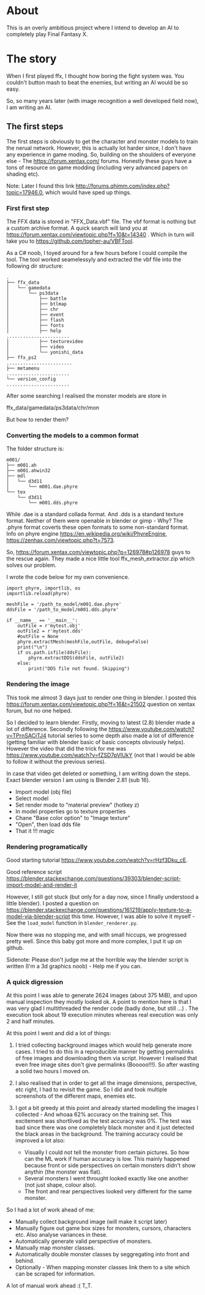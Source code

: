 About
=====

This is an overly ambitious project where I intend to develop an AI to completely play Final Fantasy X.

The story
=========

When I first played ffx, I thought how boring the fight system was. You couldn't button mash to beat the enemies, but writing an AI would be so easy.

So, so many years later (with image recognition a well developed field now),  I am writing an AI.


The first steps
---------------

The first steps is obviously to get the character and monster models to train the nerual network. However, this is actually lot harder since, I don't have any experience in game moding. So, building on the shoulders of everyone else - The https://forum.xentax.com/ forums. Honestly these guys have a tons of resource on game modding (including very advanced papers on shading etc).


Note: Later I found this link http://forums.qhimm.com/index.php?topic=17946.0, which would have sped up things.


### First first step

The FFX data is stored in "FFX_Data.vbf" file. The vbf format is nothing but a custom archive format. A quick search will land you at https://forum.xentax.com/viewtopic.php?f=10&t=14340 . Which in turn will take you to https://github.com/topher-au/VBFTool.

As a C# noob, I toyed around for a few hours before I could compile the tool. The tool worked seamelessyly and extracted the vbf file into the following dir structure:

```
.
├── ffx_data
│   └── gamedata
│       └── ps3data
│           ├── battle
│           ├── btlmap
│           ├── chr
│           ├── event
│           ├── flash
│           ├── fonts
│           ├── help
.......................
│           ├── texturevideo
│           ├── video
│           └── yonishi_data
├── ffx_ps2
........................
├── metamenu
.......................
└── version_config
.......................
```

After some searching I realised the monster models are store in 

ffx_data/gamedata/ps3data/chr/mon

But how to render them?

### Converting the models to a common format

The folder structure is:

```
m001/
├── m001.ah
├── m001.ahwin32
├── mdl
│   └── d3d11
│       └── m001.dae.phyre
└── tex
    └── d3d11
        └── m001.dds.phyre
```

While .dae is a standard collada format. And .dds is a standard texture format. Neither of them were openable in blender or gimp - Why? The .phyre format coverts these open formats to some non-standard format. Info on phyre engine https://en.wikipedia.org/wiki/PhyreEngine, https://zenhax.com/viewtopic.php?t=7573.

So, https://forum.xentax.com/viewtopic.php?p=126978#p126978 guys to the rescue again. They made a nice little tool ffx_mesh_extractor.zip which solves our problem.

I wrote the code below for my own convenience.


```
import phyre, importlib, os
importlib.reload(phyre)

meshFile = '/path_to_model/m001.dae.phyre'
ddsFile = '/path_to_model/m001.dds.phyre'

if __name__ == '__main__':
    outFile = r'mytest.obj'
    outFile2 = r'mytest.dds'
    #outFile = None
    phyre.extractMesh(meshFile,outFile, debug=False)
    print("\n")
    if os.path.isfile(ddsFile):
        phyre.extractDDS(ddsFile, outFile2)
    else:
        print("DDS file not found. Skipping")
```

### Rendering the image

This took me almost 3 days just to render one thing in blender. I posted this https://forum.xentax.com/viewtopic.php?f=16&t=21502 question on xentax forum, but no one helped.

So I decided to learn blender. Firstly, moving to latest (2.8) blender made a lot of difference. Secondly following the https://www.youtube.com/watch?v=TPrnSACiTJ4 tutorial series to some depth also made a lot of difference (getting familiar with blender basic of basic concepts obviously helps). However the video that did the trick for me was https://www.youtube.com/watch?v=fZSD7pVIUkY (not that I would be able to follow it without the previous series).

In case that video get deleted or something, I am writing down the steps. Exact blender version I am using is Blender 2.81 (sub 16).

* Import model (obj file)
* Select model
* Set render mode to "material preview" (hotkey z)
* In model properties go to texture properties
* Chane "Base color option" to "Image texture"
* "Open", then load dds file
* That it !!! magic

### Rendering programatically

Good starting tutorial https://www.youtube.com/watch?v=rHzf3Dku_cE.

Good reference script https://blender.stackexchange.com/questions/39303/blender-script-import-model-and-render-it

However, I still got stuck (but only for a day now, since I finally understood a little blender). I posted a question on https://blender.stackexchange.com/questions/161219/apply-texture-to-a-model-via-blender-script this time. However, I was able to solve it myself - See the `load_model` function in `blender_renderer.py`.

Now there was no stopping me, and with small hiccups, we progressed pretty well. Since this baby got more and more complex, I put it up on github.

Sidenote: Please don't judge me at the horrible way the blender script is written (I'm a 3d graphics noob) - Help me if you can.

### A quick digression 

At this point I was able to generate 2624 images (about 375 MiB), and upon manual inspection they mostly looked ok. A point to mention here is that I was very glad I multithreaded the render code (badly done, but still ...) . The execution took about 19 execution minutes whereas real execution was only 2 and half minutes.

At this point I went and did a lot of things:

1. I tried collecting background images which would help generate more cases. I tried to do this in a reproducible manner by getting permalinks of free images and downloading them via script. However I realised that even free image sites don't give permalinks (Booooo!!!). So after wasting a solid two hours I moved on.

2. I also realised that in order to get all the image dimensions, perspective, etc right, I had to revisit the game. So I did and took multiple screenshots of the different maps, enemies etc.

3. I got a bit greedy at this point and already started modelling the images I collected - And whoaa 62% accuracy on the training set. This excitement was shortlived as the test accuracy was 0%. The test was bad since there was one completely black monster and it just detected the black areas in the background. The training accuracy could be improved a lot also:
    * Visually I could not tell the monster from certain pictures. So how can the ML work if human accuracy is low. This mainly happened because front or side perspectives on certain monsters didn't show anythin (the monster was flat).
    * Several monsters I went throught looked exactly like one another (not just shape, colour also).
    * The front and rear perspectives looked very different for the same monster.

So I had a lot of work ahead of me:

* Manually collect background image (will make it script later)
* Manually figure out game box sizes for monsters, cursors, characters etc. Also analyse variances in these.
* Automatically generate valid perspective of monsters.
* Manually map monster classes.
* Automatically double monster classes by seggregating into front and behind.
* Optionally - When mapping monster classes link them to a site which can be scraped for information.

A lot of manual work ahead :( T_T.
